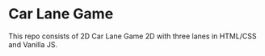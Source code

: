 # Car Lane Game

This repo consists of 2D Car Lane Game 2D with three lanes in HTML/CSS and Vanilla JS. 
